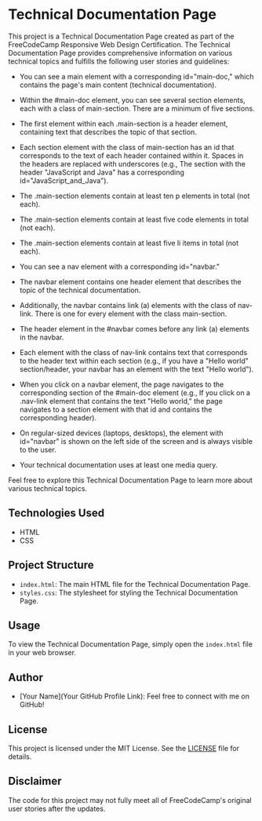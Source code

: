 # Technical Documentation Page

This project is a Technical Documentation Page created as part of the FreeCodeCamp Responsive Web Design Certification. The Technical Documentation Page provides comprehensive information on various technical topics and fulfills the following user stories and guidelines:

- You can see a main element with a corresponding id="main-doc," which contains the page's main content (technical documentation).

- Within the #main-doc element, you can see several section elements, each with a class of main-section. There are a minimum of five sections.

- The first element within each .main-section is a header element, containing text that describes the topic of that section.

- Each section element with the class of main-section has an id that corresponds to the text of each header contained within it. Spaces in the headers are replaced with underscores (e.g., The section with the header "JavaScript and Java" has a corresponding id="JavaScript_and_Java").

- The .main-section elements contain at least ten p elements in total (not each).

- The .main-section elements contain at least five code elements in total (not each).

- The .main-section elements contain at least five li items in total (not each).

- You can see a nav element with a corresponding id="navbar."

- The navbar element contains one header element that describes the topic of the technical documentation.

- Additionally, the navbar contains link (a) elements with the class of nav-link. There is one for every element with the class main-section.

- The header element in the #navbar comes before any link (a) elements in the navbar.

- Each element with the class of nav-link contains text that corresponds to the header text within each section (e.g., if you have a "Hello world" section/header, your navbar has an element with the text "Hello world").

- When you click on a navbar element, the page navigates to the corresponding section of the #main-doc element (e.g., If you click on a .nav-link element that contains the text "Hello world," the page navigates to a section element with that id and contains the corresponding header).

- On regular-sized devices (laptops, desktops), the element with id="navbar" is shown on the left side of the screen and is always visible to the user.

- Your technical documentation uses at least one media query.

Feel free to explore this Technical Documentation Page to learn more about various technical topics.

## Technologies Used

- HTML
- CSS

## Project Structure

- `index.html`: The main HTML file for the Technical Documentation Page.
- `styles.css`: The stylesheet for styling the Technical Documentation Page.

## Usage

To view the Technical Documentation Page, simply open the `index.html` file in your web browser.

## Author

- [Your Name](Your GitHub Profile Link): Feel free to connect with me on GitHub!

## License

This project is licensed under the MIT License. See the [LICENSE](LICENSE) file for details.

## Disclaimer

The code for this project may not fully meet all of FreeCodeCamp's original user stories after the updates.
